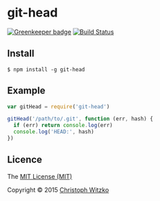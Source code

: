 # git-head

[![Greenkeeper badge](https://badges.greenkeeper.io/christophwitzko/git-head.svg)](https://greenkeeper.io/)
[![Build Status](https://travis-ci.org/christophwitzko/git-head.svg)](https://travis-ci.org/christophwitzko/git-head)

## Install

    $ npm install -g git-head

## Example

```javascript
var gitHead = require('git-head')

gitHead('/path/to/.git', function (err, hash) {
  if (err) return console.log(err)
  console.log('HEAD:', hash)
})
```

## Licence

The [MIT License (MIT)](http://opensource.org/licenses/MIT)

Copyright © 2015 [Christoph Witzko](https://twitter.com/christophwitzko)

